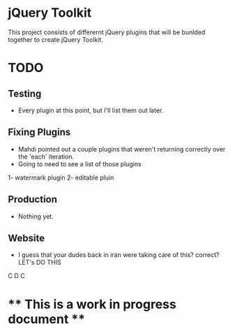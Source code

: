 jQuery Toolkit
==============


This project consists of differernt jQuery plugins that will be bunlded together to create jQuery Toolkit.

# TODO #

Testing
-------

* Every plugin at this point, but I'll list them out later.


Fixing Plugins
--------------

* Mahdi pointed out a couple plugins that weren't returning correctly over the 'each' iteration.
* Going to need to see a list of those plugins

1- watermark plugin
2- editable pluin

Production
----------

* Nothing yet.


Website
-------

* I guess that your dudes back in iran were taking care of this?  correct? 
LET's DO THIS



C
D
C
# ** This is a work in progress document **
